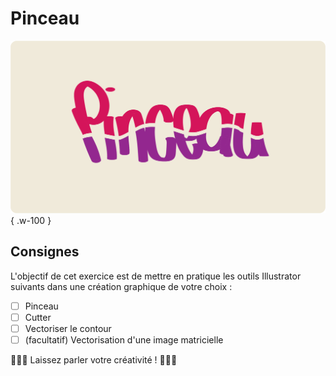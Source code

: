 # Pinceau

![](./pinceau.png){ .w-100 }

## Consignes

L'objectif de cet exercice est de mettre en pratique les outils Illustrator suivants dans une création graphique de votre choix : 

- [ ] Pinceau
- [ ] Cutter
- [ ] Vectoriser le contour
- [ ] (facultatif) Vectorisation d'une image matricielle

🎨🎨🎨 Laissez parler votre créativité ! 🎨🎨🎨